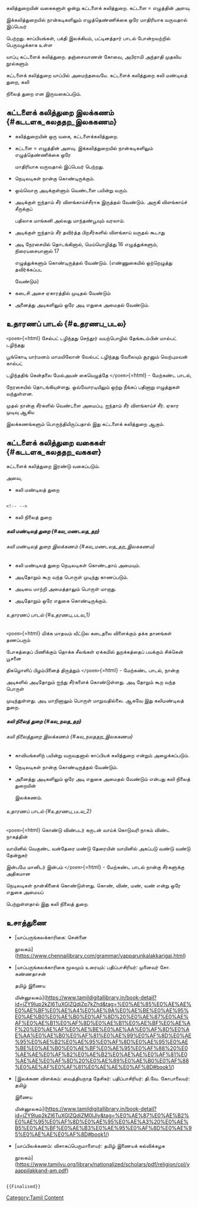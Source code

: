 கலித்துறையின் வகைகளுள் ஒன்று கட்டளைக் கலித்துறை. கட்டளை = எழுத்தின் அளவு.
இக்கலித்துறையில் நான்கடிகளிலும் எழுத்தெண்ணிக்கை ஒரே மாதிரியாக வருவதால் இப்பெயர்
பெற்றது. காப்பியங்கள், பக்தி இலக்கியம், பட்டினத்தார் பாடல் போன்றவற்றில் பெருவழக்காக உள்ள
யாப்பு கட்டளைக் கலித்துறை. தஞ்சைவாணன் கோவை, அபிராமி அந்தாதி முதலிய நூல்களும்
கட்டளைக் கலித்துறை யாப்பில் அமைந்தவையே. கட்டளைக் கலித்துறை கலி மண்டிலத் துறை, கலி
நிலைத் துறை என இருவகைப்படும்.

## கட்டளைக் கலித்துறை இலக்கணம் {#கடடளக_கலததற_இலககணம}

-   கலித்துறையின் ஒரு வகை, கட்டளைக்கலித்துறை.
-   கட்டளை = எழுத்தின் அளவு. இக்கலித்துறையில் நான்கடிகளிலும் எழுத்தெண்ணிக்கை ஒரே
    மாதிரியாக வருவதால் இப்பெயர் பெற்றது.
-   நெடிலடிகள் நான்கு கொண்டிருக்கும்.
-   ஒவ்வொரு அடிக்குள்ளும் வெண்டளை பயின்று வரும்.
-   அடிக்குள் ஐந்தாம் சீர் விளங்காய்ச்சீராக இருத்தல் வேண்டும். அருகி விளங்காய்ச் சீருக்குப்
    பதிலாக மாங்கனி அல்லது மாந்தண்பூவும் வரலாம்.
-   அடிக்குள் ஐந்தாம் சீர் தவிர்த்த பிறசீர்களில் விளங்காய் வருதல் கூடாது
-   அடி நேரசையில் தொடங்கினால், மெய்யொழித்து 16 எழுத்துக்களும், நிரையசையானால் 17
    எழுத்துக்களும் கொண்டிருத்தல் வேண்டும். (எண்ணுகையில் ஒற்றெழுத்து தவிர்க்கப்பட
    வேண்டும்)
-   கடைசி அசை ஏகாரத்தில் முடிதல் வேண்டும்
-   அனைத்து அடிகளிலும் ஒரே அடி எதுகை அமைதல் வேண்டும்.

## உதாரணப் பாடல் {#உதரணப_படல}

`<poem>`{=html} சேல்பட் டழிந்தது செந்தூர் வயற்பொழில் தேங்கடம்பின் மால்பட் டழிந்தது
பூங்கொடி யார்மனம் மாமயிலோன் வேல்பட் டழிந்தது வேலையும் சூரனும் வெற்புமவன் கால்பட்
டழிந்ததிங் கென்தலை மேல்அயன் கையெழுத்தே `</poem>`{=html} - மேற்கண்ட பாடல்,
நேரசையில் தொடங்கியுள்ளது. ஒவ்வோரடியிலும் ஒற்று நீங்கப் பதினாறு எழுத்துகள் வந்துள்ளன.
முதல் நான்கு சீர்களில் வெண்டளை அமைப்பு. ஐந்தாம் சீர் விளங்காய்ச் சீர். ஏகார முடிவு ஆகிய
இலக்கணங்களும் பொருந்தியிருப்பதால் இது கட்டளைக் கலித்துறை ஆகும்.

## கட்டளைக் கலித்துறை வகைகள் {#கடடளக_கலததற_வககள}

கட்டளைக் கலித்துறை இரண்டு வகைப்படும்.

அவை,

-   கலி மண்டிலத் துறை

```{=html}
<!-- -->
```
-   கலி நிலைத் துறை

##### கலி மண்டிலத் துறை {#கல_மணடலத_தற}

###### கலி மண்டிலத் துறை இலக்கணம் {#கல_மணடலத_தற_இலககணம}

-   கலி மண்டிலத் துறை நெடிலடிகள் கொண்டதாய் அமையும்.
-   அடிதோறும் கூற வந்த பொருள் முடிந்து காணப்படும்.
-   அடியை மாற்றி அமைத்தாலும் பொருள் மாறாது.
-   அடிதோறும் ஒரே எதுகை கொண்டிருக்கும்.

###### உதாரணப் பாடல் {#உதரணப_படல_1}

`<poem>`{=html} மிக்க மாதவம் வீட்டுல கடைதலை விளைக்கும் தக்க தானங்கள் தணப்பரும்
போகத்தைப் பிணிக்கும் தொக்க சீலங்கள் ஏக்கமில் துறக்கத்தைப் பயக்கும் சிக்கென் பூசனை
திகழொளிப் பிழம்பினைத் திருத்தும் `</poem>`{=html} - மேற்கண்ட பாடல், நான்கு
அடிகளில் அடிதோறும் ஐந்து சீர்களைக் கொண்டுள்ளது. அடி தோறும் கூற வந்த பொருள்
முடிந்துள்ளது. அடி மாறினாலும் பொருள் மாறுவதில்லை. ஆகவே இது கலிமண்டிலத் துறை.

##### கலி நிலைத் துறை {#கல_நலத_தற}

###### கலி நிலைத்துறை இலக்கணம் {#கல_நலததற_இலககணம}

-   காவியங்களிற் பயின்று வருவதனால் காப்பியக் கலித்துறை என்றும் அழைக்கப்படும்.
-   நெடிலடிகள் நான்கு கொண்டிருத்தல் வேண்டும்.
-   அனைத்து அடிகளிலும் ஒரே அடி எதுகை அமைதல் வேண்டும் என்பது கலி நிலைத் துறையின்
    இலக்கணம்.

###### உதாரணப் பாடல் {#உதரணப_படல_2}

`<poem>`{=html} கொண்டு விண்படர் கருடன் வாய்க் கொடுவரி நாகம் விண்ட நாகத்தின்
வாயினில் வெகுண்ட வன்தேரை மண்டு தேரையின் வாயினில் அகப்படு வண்டு வண்டு தேன்நுகர்
இன்பமே மானிடர் இன்பம் `</poem>`{=html} - மேற்கண்ட பாடல் நான்கு சீர்களுக்கு அதிகமான
நெடிலடிகள் நான்கினைக் கொண்டுள்ளது. கொண், விண், மண், வண் என்று ஒரே எதுகை அமையப்
பெற்றுள்ளதால் இது கலி நிலைத் துறை.

## உசாத்துணை

-   [யாப்பருங்கலக்காரிகை: சென்னை
    நூலகம்](https://www.chennailibrary.com/grammar/yapparunkalakkarigai.html)
-   [யாப்பருங்கலக்காரிகை மூலமும் உரையும்: பதிப்பாசிரியர்: முனைவர் சோ. கண்ணதாசன்
    தமிழ் இணைய
    மின்னூலகம்](https://www.tamildigitallibrary.in/book-detail?id=jZY9lup2kZl6TuXGlZQdjZp7kZhd&tag=%E0%AE%85%E0%AE%AE%E0%AE%BF%E0%AE%A4%E0%AE%9A%E0%AE%BE%E0%AE%95%E0%AE%B0%E0%AE%B0%E0%AF%8D%20%E0%AE%87%E0%AE%AF%E0%AE%B1%E0%AF%8D%E0%AE%B1%E0%AE%BF%E0%AE%AF%20%E0%AE%AF%E0%AE%BE%E0%AE%AA%E0%AF%8D%E0%AE%AA%E0%AE%B0%E0%AF%81%E0%AE%99%E0%AF%8D%E0%AE%95%E0%AE%B2%E0%AE%95%E0%AF%8D%E0%AE%95%E0%AE%BE%E0%AE%B0%E0%AE%BF%E0%AE%95%E0%AF%88%20%E0%AE%AE%E0%AF%82%E0%AE%B2%E0%AE%AE%E0%AF%81%E0%AE%AE%E0%AF%8D%20%E0%AE%89%E0%AE%B0%E0%AF%88%E0%AE%AF%E0%AF%81%E0%AE%AE%E0%AF%8D#book1/)
-   [இலக்கண விளக்கம்: வைத்தியநாத தேசிகர்: பதிப்பாசிரியர்: தி.வே. கோபாலையர்: தமிழ்
    இணைய
    மின்னூலகம்](https://www.tamildigitallibrary.in/book-detail?id=jZY9lup2kZl6TuXGlZQdjZM0lJly&tag=%E0%AE%87%E0%AE%B2%E0%AE%95%E0%AF%8D%E0%AE%95%E0%AE%A3%20%E0%AE%B5%E0%AE%BF%E0%AE%B3%E0%AE%95%E0%AF%8D%E0%AE%95%E0%AE%AE%E0%AF%8D#book1/)
-   [யாப்பிலக்கணம்: விசாகப்பெருமாளையர்: தமிழ் இணையக் கல்விக்கழக
    நூலகம்](https://www.tamilvu.org/library/nationalized/scholars/pdf/religion/cpl/yaappilakkand-am.pdf)

```{=mediawiki}
{{Finalised}}
```
[Category:Tamil Content](Category:Tamil_Content "wikilink")
